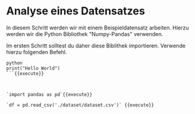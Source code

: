 # Analyse eines Datensatzes

In diesem Schritt werden wir mit einem Beispieldatensatz arbeiten.
Hierzu werden wir die Python Bibliothek "Numpy-Pandas" verwenden.

Im ersten Schritt solltest du daher diese Biblithek importieren.
Verwende hierzu folgenden Befehl.



```
python
print("Hello World")
```{{execute}}



`import pandas as pd`{{execute}}

`df = pd.read_csv('./dataset/dataset.csv')` {{execute}}

